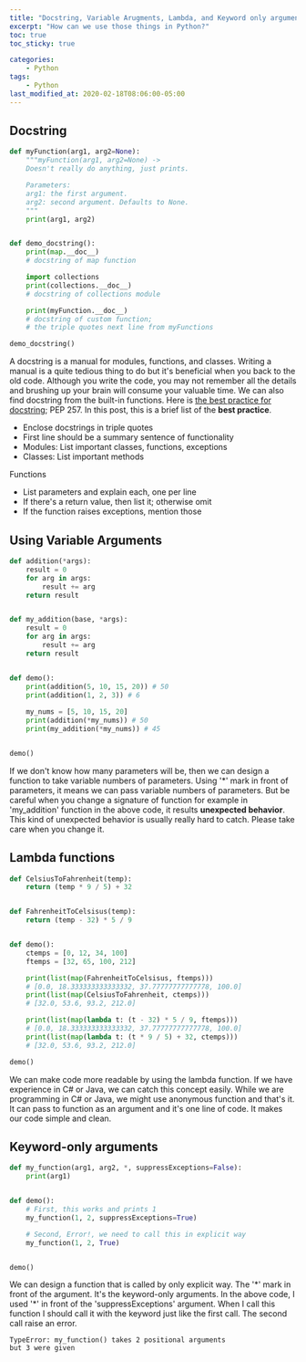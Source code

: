 ```yaml
---
title: "Docstring, Variable Arugments, Lambda, and Keyword only arguments"
excerpt: "How can we use those things in Python?"
toc: true
toc_sticky: true 

categories:
    - Python
tags:
    - Python
last_modified_at: 2020-02-18T08:06:00-05:00
---
```


## Docstring 
```python
def myFunction(arg1, arg2=None):
    """myFunction(arg1, arg2=None) -> 
    Doesn't really do anything, just prints. 

    Parameters:
    arg1: the first argument. 
    arg2: second argument. Defaults to None. 
    """
    print(arg1, arg2)


def demo_docstring():
    print(map.__doc__)
    # docstring of map function

    import collections
    print(collections.__doc__)
    # docstring of collections module 

    print(myFunction.__doc__)
    # docstring of custom function; 
    # the triple quotes next line from myFunctions

demo_docstring()
```

A docstring is a manual for modules, functions, and classes. Writing a manual is a quite tedious thing to do but it's beneficial when you back to the old code. Although you write the code, you may not remember all the details and brushing up your brain will consume your valuable time. We can also find docstring from the built-in functions. Here is [the best practice for docstring](https://www.python.org/dev/peps/pep-0257/); PEP 257. In this post, this is a brief list of the **best practice**.

* Enclose docstrings in triple quotes
* First line should be a summary sentence of functionality
* Modules: List important classes, functions, exceptions
* Classes: List important methods 

Functions
* List parameters and explain each, one per line 
* If there's a return value, then list it; otherwise omit
* If the function raises exceptions, mention those


## Using Variable Arguments
```python
def addition(*args):
    result = 0 
    for arg in args: 
        result += arg
    return result


def my_addition(base, *args):
    result = 0 
    for arg in args: 
        result += arg
    return result


def demo():
    print(addition(5, 10, 15, 20)) # 50
    print(addition(1, 2, 3)) # 6
    
    my_nums = [5, 10, 15, 20]
    print(addition(*my_nums)) # 50
    print(my_addition(*my_nums)) # 45


demo()
```
If we don't know how many parameters will be, then we can design a function to take variable numbers of parameters. Using '*' mark in front of parameters, it means we can pass variable numbers of parameters. But be careful when you change a signature of function for example in 'my_addition' function in the above code, it results **unexpected behavior**. This kind of unexpected behavior is usually really hard to catch. Please take care when you change it. 


## Lambda functions
```python 
def CelsiusToFahrenheit(temp):
    return (temp * 9 / 5) + 32


def FahrenheitToCelsisus(temp):
    return (temp - 32) * 5 / 9


def demo():
    ctemps = [0, 12, 34, 100]
    ftemps = [32, 65, 100, 212]

    print(list(map(FahrenheitToCelsisus, ftemps))) 
    # [0.0, 18.333333333333332, 37.77777777777778, 100.0]
    print(list(map(CelsiusToFahrenheit, ctemps))) 
    # [32.0, 53.6, 93.2, 212.0]

    print(list(map(lambda t: (t - 32) * 5 / 9, ftemps)))
    # [0.0, 18.333333333333332, 37.77777777777778, 100.0]
    print(list(map(lambda t: (t * 9 / 5) + 32, ctemps)))
    # [32.0, 53.6, 93.2, 212.0]

demo()
```
We can make code more readable by using the lambda function. If we have experience in C# or Java, we can catch this concept easily. While we are programming in C# or Java, we might use anonymous function and that's it. It can pass to function as an argument and it's one line of code. It makes our code simple and clean. 

## Keyword-only arguments
```python 
def my_function(arg1, arg2, *, suppressExceptions=False):
    print(arg1)


def demo():
    # First, this works and prints 1
    my_function(1, 2, suppressExceptions=True) 

    # Second, Error!, we need to call this in explicit way
    my_function(1, 2, True) 


demo()
```
We can design a function that is called by only explicit way. The '\*' mark in front of the argument. It's the keyword-only arguments. In the above code, I used '\*' in front of the 'suppressExceptions' argument. When I call this function I should call it with the keyword just like the first call. The second call raise an error. 

```
TypeError: my_function() takes 2 positional arguments 
but 3 were given
```